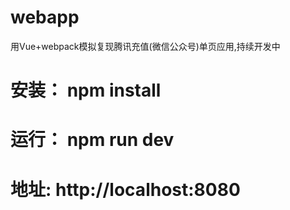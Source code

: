 # webapp
用Vue+webpack模拟复现腾讯充值(微信公众号)单页应用,持续开发中


# 安装：  npm install
# 运行：  npm run dev
# 地址:   http://localhost:8080
